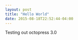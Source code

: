 ```yaml
---
layout: post
title: "Hello World"
date: 2015-08-18T22:52:44-04:00
---
```


Testing out octopress 3.0
